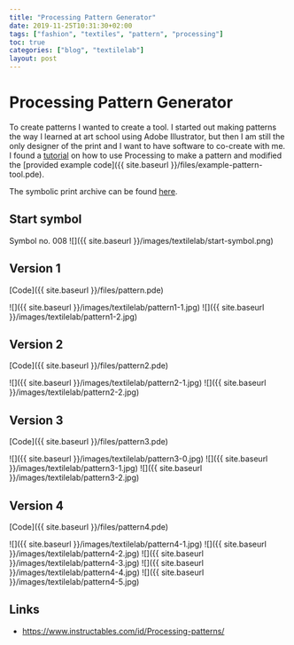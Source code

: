 ```yaml
---
title: "Processing Pattern Generator"
date: 2019-11-25T10:31:30+02:00
tags: ["fashion", "textiles", "pattern", "processing"]
toc: true
categories: ["blog", "textilelab"]
layout: post
---
```


# Processing Pattern Generator
To create patterns I wanted to create a tool. I started out making patterns the way I learned at art school using Adobe Illustrator, but then I am still the only designer of the print and I want to have software to co-create with me. I found a [tutorial](https://www.instructables.com/id/Processing-patterns/) on how to use Processing to make a pattern and modified the [provided example code]({{ site.baseurl }}/files/example-pattern-tool.pde). 

The symbolic print archive can be found [here](https://michellevossen.com/textile-archive/index).

## Start symbol
Symbol no. 008
![]({{ site.baseurl }}/images/textilelab/start-symbol.png)

## Version 1
[Code]({{ site.baseurl }}/files/pattern.pde)

![]({{ site.baseurl }}/images/textilelab/pattern1-1.jpg)
![]({{ site.baseurl }}/images/textilelab/pattern1-2.jpg)

## Version 2
[Code]({{ site.baseurl }}/files/pattern2.pde)

![]({{ site.baseurl }}/images/textilelab/pattern2-1.jpg)
![]({{ site.baseurl }}/images/textilelab/pattern2-2.jpg)

## Version 3
[Code]({{ site.baseurl }}/files/pattern3.pde)

![]({{ site.baseurl }}/images/textilelab/pattern3-0.jpg)
![]({{ site.baseurl }}/images/textilelab/pattern3-1.jpg)
![]({{ site.baseurl }}/images/textilelab/pattern3-2.jpg)

## Version 4
[Code]({{ site.baseurl }}/files/pattern4.pde)

![]({{ site.baseurl }}/images/textilelab/pattern4-1.jpg)
![]({{ site.baseurl }}/images/textilelab/pattern4-2.jpg)
![]({{ site.baseurl }}/images/textilelab/pattern4-3.jpg)
![]({{ site.baseurl }}/images/textilelab/pattern4-4.jpg)
![]({{ site.baseurl }}/images/textilelab/pattern4-5.jpg)


## Links
- <https://www.instructables.com/id/Processing-patterns/>